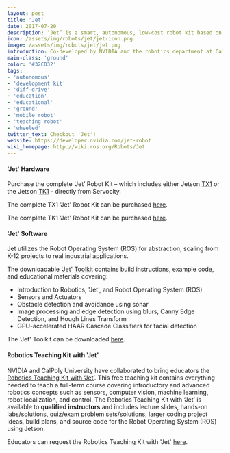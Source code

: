 ```yaml
---
layout: post
title: 'Jet'
date: 2017-07-20
description: ‘Jet’ is a smart, autonomous, low-cost robot kit based on the NVIDIA Jetson embedded development platform.
icon: /assets/img/robots/jet/jet-icon.png
image: /assets/img/robots/jet/jet.png
introduction: Co-developed by NVIDIA and the robotics department at California Polytechnic State University, ‘Jet’ is a smart, autonomous robot based on the NVIDIA Jetson embedded development platform utilizing Servocity Acotobotics components. Jet’s brain is built around the NVIDIA Tegra SoC and uses the same NVIDIA computing cores designed into supercomputers. This gives Jet compute-intensive computer vision, artificial intelligence (AI), and self-driving capabilities in a low-cost package.
main-class: 'ground'
color: '#32CD32'
tags:
- 'autonomous'
- 'development kit'
- 'diff-drive'
- 'education'
- 'educational'
- 'ground'
- 'mobile robot'
- 'teaching robot'
- 'wheeled'
twitter_text: Checkout 'Jet'!
website: https://developer.nvidia.com/jet-robot
wiki_homepage: http://wiki.ros.org/Robots/Jet
---
```


#### 'Jet' Hardware

Purchase the complete ‘Jet’ Robot Kit – which includes either Jetson [TX1](https://www.servocity.com/tx1-jet-robot-kit) or the Jetson [TK1](https://www.servocity.com/tk1-jet-robot-kit) - directly from Servocity.

The complete TX1 'Jet' Robot Kit can be purchased [here](https://www.servocity.com/tx1-jet-robot-kit).

The complete TK1 'Jet' Robot Kit can be purchased [here](https://www.servocity.com/tk1-jet-robot-kit). 

#### 'Jet' Software

Jet utilizes the Robot Operating System (ROS) for abstraction, scaling from K-12 projects to real industrial applications.

The downloadable ['Jet' Toolkit](https://developer.nvidia.com/jet-robot) contains build instructions, example code, and educational materials covering:

* Introduction to Robotics, 'Jet', and Robot Operating System (ROS)
* Sensors and Actuators
* Obstacle detection and avoidance using sonar
* Image processing and edge detection using blurs, Canny Edge Detection, and Hough Lines Transform
* GPU-accelerated HAAR Cascade Classifiers for facial detection

The 'Jet' Toolkit can be downloaded [here](https://developer.nvidia.com/jet-robot).

#### Robotics Teaching Kit with 'Jet'

NVIDIA and CalPoly University have collaborated to bring educators the [Robotics Teaching Kit with ‘Jet’](https://developer.nvidia.com/teaching-kits). This free teaching kit contains everything needed to teach a full-term course covering introductory and advanced robotics concepts such as sensors, computer vision, machine learning, robot localization, and control. The Robotics Teaching Kit with ‘Jet’ is available to **qualified instructors** and includes lecture slides, hands-on labs/solutions, quiz/exam problem sets/solutions, larger coding project ideas, build plans, and source code for the Robot Operating System (ROS) using Jetson.

Educators can request the Robotics Teaching Kit with 'Jet' [here](https://developer.nvidia.com/teaching-kits). 
